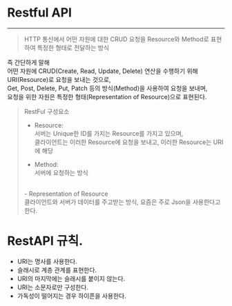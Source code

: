 # Restful API
***
>HTTP 통신에서 어떤 자원에 대한 CRUD 요청을 Resource와 Method로 표현하여 특정한 형태로 전달하는 방식

즉 간단하게 말해</br>
어떤 자원에 CRUD(Create, Read, Update, Delete) 연산을 수행하기 위해 URI(Resource)로 요청을 보내는 것으로,</br>
Get, Post, Delete, Put, Patch 등의 방식(Method)을 사용하여 요청을 보내며,</br>
요청을 위한 자원은 특정한 형태(Representation of Resource)으로 표현된다.</br>

>RestFul 구성요소
> - Resource:</br>
> 서버는 Unique한 ID를 가지는 Resource를 가지고 있으며,</br>
>  클라이언트는 이러한 Resource에 요청을 보내고, 이러한 Resource는 URI에 해당
> 
> - Method:</br>
> 서버에 요청하는 방식
> </br>
> - Representation of Resource</br>
> 클라이언트와 서버가 데이터를 주고받는 방식, 요즘은 주로 Json을 사용한다고 한다.

# RestAPI 규칙.
- URI는 명사를 사용한다.
- 슬래시로 계층 관계를 표현한다.
- URI의 마지막에는 슬래시를 붙이지 않는다.
- URI는 소문자로만 구성한다.
- 가독성이 떨어지는 경우 하이픈을 사용한다.

